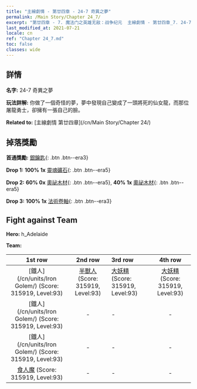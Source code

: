 ```yaml
---
title: "主線劇情 - 第廿四章 - 24-7 奇異之夢"
permalink: /Main Story/Chapter 24_7/
excerpt: "第廿四章 - 7. 魔法门之英雄无敌：战争纪元  主線劇情 - 第廿四章_7. 24-7 奇異之夢"
last_modified_at: 2021-07-21
locale: cn
ref: "Chapter 24_7.md"
toc: false
classes: wide
---
```


## 詳情

 **名字:** 24-7 奇異之夢

 **玩法詳解:** 你做了一個奇怪的夢，夢中發現自己變成了一頭將死的仙女龍，而那位屠龍勇士，卻擁有一張自己的臉。

 **Related to:** [主線劇情 第廿四章](/cn/Main Story/Chapter 24/)

## 掉落獎勵

 **首通獎勵:** [銀鑰匙](/cn/Items/con_693/){: .btn .btn--era3}

 **Drop 1:** **100% 1x** [靈魂礦石](/cn/Items/mat_82/){: .btn .btn--era5}

 **Drop 2:** **60% 0x** [奧祕木材](/cn/Items/mat_76/){: .btn .btn--era5}, **40% 1x** [奧祕木材](/cn/Items/mat_76/){: .btn .btn--era5}

 **Drop 3:** **100% 1x** [法術卷軸](/cn/Items/con_694/){: .btn .btn--era3}


## Fight against Team
 **Hero:** h_Adelaide

 **Team:**


  | 1st row | 2nd row | 3rd row | 4th row |
  |:----:|:----:|:----|:----:|
  | [鐵人](/cn/units/Iron Golem/) (Score: 315919, Level:93)  | [半獸人](/cn/units/Orc/) (Score: 315919, Level:93)  | [大妖精](/cn/units/Gremlin/) (Score: 315919, Level:93)  | [大妖精](/cn/units/Gremlin/) (Score: 315919, Level:93)  |
  | [鐵人](/cn/units/Iron Golem/) (Score: 315919, Level:93)  | - | - | - |
  | [鐵人](/cn/units/Iron Golem/) (Score: 315919, Level:93)  | - | - | - |
  | [食人魔](/cn/units/Ogre/) (Score: 315919, Level:93)  | - | - | - |


